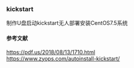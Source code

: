 ### kickstart
制作U盘启动kickstart无人部署安装CentOS7.5系统

#### 参考文献
https://pdf.us/2018/08/13/1710.html     
https://www.zyops.com/autoinstall-kickstart/
